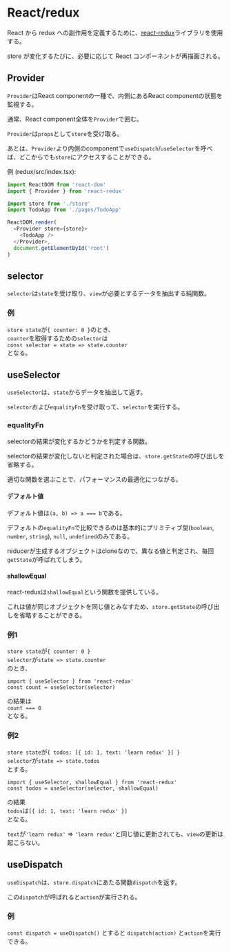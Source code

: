 # React/redux

React から redux への副作用を定義するために、[react-redux](https://react-redux.js.org/tutorials/connect)ライブラリを使用する。

store が変化するたびに、必要に応じて React コンポーネントが再描画される。

## Provider

`Provider`はReact componentの一種で、内側にあるReact componentの状態を監視する。

通常、React component全体を`Provider`で囲む。

`Provider`は`props`として`store`を受け取る。

あとは、`Provider`より内側のcomponentで`useDispatch`/`useSelector`を呼べば、どこからでも`store`にアクセスすることができる。

例 (redux/src/index.tsx):

```ts
import ReactDOM from 'react-dom'
import { Provider } from 'react-redux'

import store from './store'
import TodoApp from './pages/TodoApp'

ReactDOM.render(
  <Provider store={store}>
    <TodoApp />
  </Provider>,
  document.getElementById('root')
)
```

## selector

`selector`は`state`を受け取り、`view`が必要とするデータを抽出する純関数。

### 例

`store state`が`{ counter: 0 }`のとき、<br/>
`counter`を取得するための`selector`は<br/>
`const selector = state => state.counter`<br/>
となる。

## useSelector

`useSelector`は、`state`からデータを抽出して返す。

`selector`および`equalityFn`を受け取って、`selector`を実行する。

### equalityFn

selectorの結果が変化するかどうかを判定する関数。

selectorの結果が変化しないと判定された場合は、`store.getState`の呼び出しを省略する。

適切な関数を選ぶことで、パフォーマンスの最適化につながる。

#### デフォルト値

デフォルト値は`(a, b) => a === b`である。

デフォルトの`equalityFn`で比較できるのは基本的にプリミティブ型(`boolean`, `number`, `string`), `null`, `undefined`のみである。

reducerが生成するオブジェクトはcloneなので、異なる値と判定され、毎回`getState`が呼ばれてしまう。

#### shallowEqual

react-reduxは`shallowEqual`という関数を提供している。

これは値が同じオブジェクトを同じ値とみなすため、`store.getState`の呼び出しを省略することができる。

### 例1

`store state`が`{ counter: 0 }`<br/>
`selector`が`state => state.counter`<br/>
のとき、
```
import { useSelector } from 'react-redux'
const count = useSelector(selector)
```
の結果は<br/>
`count === 0`<br/>
となる。

### 例2

`store state`が`{ todos: [{ id: 1, text: 'learn redux' }] }`<br/>
`selector`が`state => state.todos`<br/>
とする。<br/>
```
import { useSelector, shallowEqual } from 'react-redux'
const todos = useSelector(selector, shallowEqual)
```
の結果<br/>
`todos`は`[{ id: 1, text: 'learn redux' }]`<br/>
となる。

`text`が`'learn redux'` => `'learn redux'`と同じ値に更新されても、`view`の更新は起こらない。

## useDispatch

`useDispatch`は、`store.dispatch`にあたる関数`dispatch`を返す。

この`dispatch`が呼ばれると`action`が実行される。

### 例

`const dispatch = useDispatch()`
とすると
`dispatch(action)`
と`action`を実行できる。
